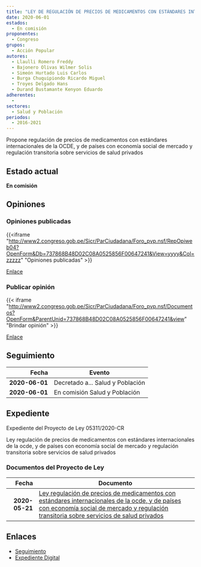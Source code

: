 ```yaml
---
title: "LEY DE REGULACIÓN DE PRECIOS DE MEDICAMENTOS CON ESTÁNDARES INTERNACIONAOLES DE LA OCDE, Y DE PAÍSES CON ECONOMÍA SOCIAL DE MERCADO Y REGULACIÓN TRANSITORIA SOBRE SERVICIOS DE SALUD PRIVADOS"
date: 2020-06-01
estados: 
  - En comisión
proponentes: 
  - Congreso
grupos: 
  - Acción Popular
autores: 
  - Llaulli Romero Freddy
  - Bajonero Olivas Wilmer Solis
  - Simeón Hurtado Luis Carlos
  - Burga Chuquipiondo Ricardo Miguel
  - Troyes Delgado Hans
  - Durand Bustamante Kenyon Eduardo
adherentes: 
  - 
sectores: 
  - Salud y Población
periodos: 
  - 2016-2021
---
```


Propone regulación de precios de medicamentos con estándares internacionales de la OCDE, y de países con economía social de mercado y regulación transitoria sobre servicios de salud privados


## Estado actual

**En comisión**

## Opiniones

### Opiniones publicadas

{{<iframe "http://www2.congreso.gob.pe/Sicr/ParCiudadana/Foro_pvp.nsf/RepOpiweb04?OpenForm&Db=737868B48D02C08A0525856F00647241&View=yyyy&Col=zzzzz" "Opiniones publicadas" >}}

[Enlace](http://www2.congreso.gob.pe/Sicr/ParCiudadana/Foro_pvp.nsf/RepOpiweb04?OpenForm&Db=737868B48D02C08A0525856F00647241&View=yyyy&Col=zzzzz)
### Publicar opinión

{{< iframe "http://www2.congreso.gob.pe/Sicr/ParCiudadana/Foro_pvp.nsf/Documentos?OpenForm&ParentUnid=737868B48D02C08A0525856F00647241&view" "Brindar opinión" >}}

[Enlace](http://www2.congreso.gob.pe/Sicr/ParCiudadana/Foro_pvp.nsf/Documentos?OpenForm&ParentUnid=737868B48D02C08A0525856F00647241&view)

## Seguimiento

| Fecha | Evento |
|------:|--------|
| **2020-06-01** | Decretado a... Salud y Población|
| **2020-06-01** | En comisión Salud y Población|


## Expediente

Expediente del Proyecto de Ley 05311/2020-CR

Ley regulación de precios de medicamentos con estándares internacionales de la ocde, y de países con economía social de mercado y regulación transitoria sobre servicios de salud privados


### Documentos del Proyecto de Ley

| Fecha | Documento |
|------:|--------|
| **2020-05-21** | [Ley regulación de precios de medicamentos con estándares internacionales de la ocde, y de países con economía social de mercado y regulación transitoria sobre servicios de salud privados](http://www.leyes.congreso.gob.pe/Documentos/2016_2021/Proyectos_de_Ley_y_de_Resoluciones_Legislativas/PL05311-20200521.pdf) |

## Enlaces 

- [Seguimiento](http://www2.congreso.gob.pe/Sicr/TraDocEstProc/CLProLey2016.nsf/f7fff46988ca05b1052578e100829cc7/dc159ee626f5330c0525856f0070168d?OpenDocument)
- [Expediente Digital](http://www2.congreso.gob.pe/Sicr/TraDocEstProc/CLProLey2016.nsf/f7fff46988ca05b1052578e100829cc7/dc159ee626f5330c0525856f0070168d?OpenDocument&Click=05257FB7005EB655.eb71d0cf91d8294e05256cdf006b5706/$Body/0.1C6C)
